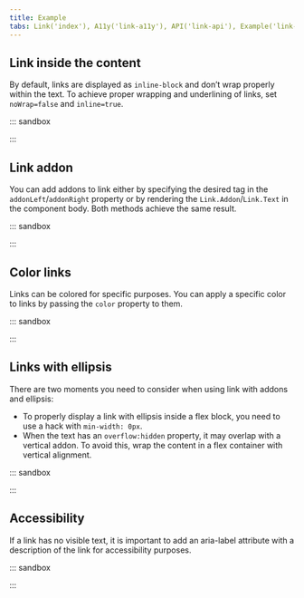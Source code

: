 ```yaml
---
title: Example
tabs: Link('index'), A11y('link-a11y'), API('link-api'), Example('link-code'), Changelog('link-changelog')
---
```


## Link inside the content

By default, links are displayed as `inline-block` and don’t wrap properly within the text. To achieve proper wrapping and underlining of links, set `noWrap=false` and `inline=true`.

::: sandbox

<script lang="tsx">
import React from 'react';
import FormatText from '@semcore/ui/format-text';
import Link from '@semcore/ui/link';
import EditM from '@semcore/ui/icon/Edit/m';

class Demo extends React.PureComponent {
  render() {
    return (
      <FormatText>
        <p>
          Lorem ipsum dolor sit amet, adipisicing elit. Ab aperiam aut autem beatae, consequuntur
          debitis doloremque facilis fuga illum inventore ipsa iure magni maxime molestias omnis
          reprehenderit, voluptas voluptatem voluptates{' '}
          <Link href='#' inline noWrap={false}>
            <Link.Addon>
              <EditM />
            </Link.Addon>
            <Link.Text>consectetur corporis cupiditate</Link.Text>
          </Link>
          .
        </p>
        <p>
          Atque beatae commodi culpa dicta nam odit rerum{' '}
          <Link href='#' inline noWrap={false}>
            suscipit temporibus! Accusamus accusantium assumenda beatae dignissimos eius id nam{' '}
          </Link>{' '}
          quae repellendus temporibus voluptatibus. Ad cum error excepturi, ipsum necessitatibus
          officiis temporibus.
        </p>
        <p>
          Commodi consequuntur dolorum id maiores maxime, natus nesciunt nihil odit sapiente sequi!
          Blanditiis dicta ea, eum excepturi explicabo hic id, incidunt ipsum itaque molestias neque
          officia placeat rerum sint, veritatis.
        </p>
        <p>
          Distinctio doloremque eaque eos fugiat incidunt iure magni officia praesentium quidem{' '}
          <Link href='#' inline noWrap={false}>
            repudiandae tempora, voluptate, voluptatem voluptatibus!
          </Link>{' '}
          Enim exercitationem id labore sunt totam velit. Ab animi provident quo quos tenetur
          voluptatem.
        </p>
      </FormatText>
    );
  }
}
</script>

:::

## Link addon

You can add addons to link either by specifying the desired tag in the `addonLeft`/`addonRight` property or by rendering the `Link.Addon`/`Link.Text` in the component body. Both methods achieve the same result.

::: sandbox

<script lang="tsx">
import React from 'react';
import Link from '@semcore/ui/link';
import CheckM from '@semcore/ui/icon/Check/m';
import ChevronRightM from '@semcore/ui/icon/ChevronRight/m';

const Demo = () => {
  return (
    <>
      <Link ml={4} href='#' size={300}>
        <Link.Addon>
          <CheckM />
        </Link.Addon>
        <Link.Text>Link</Link.Text>
        <Link.Addon>
          <ChevronRightM />
        </Link.Addon>
      </Link>
    </>
  );
}
</script>

:::

## Color links

Links can be colored for specific purposes. You can apply a specific color to links by passing the `color` property to them.

::: sandbox

<script lang="tsx">
import React from 'react';
import Link from '@semcore/ui/link';

class Demo extends React.PureComponent {
  render() {
    return (
      <div>
        <Link color='red-500' href='#' size={300}>
          Warning link
        </Link>
        <br />
        <br />
        <Link color='green-500' href='#' size={300}>
          Success link
        </Link>
      </div>
    );
  }
}
</script>

:::

## Links with ellipsis

There are two moments you need to consider when using link with addons and ellipsis:

- To properly display a link with ellipsis inside a flex block, you need to use a hack with `min-width: 0px`.
- When the text has an `overflow:hidden` property, it may overlap with a vertical addon. To avoid this, wrap the content in a flex container with vertical alignment.

::: sandbox

<script lang="tsx">
import React from 'react';
import { Flex } from '@semcore/ui/flex-box';
import { Text } from '@semcore/ui/typography';
import Divider from '@semcore/ui/divider';
import Link from '@semcore/ui/link';
import EditM from '@semcore/ui/icon/Edit/m';

class Demo extends React.PureComponent {
  render() {
    return (
      <Flex>
        <Text flex='0 0 auto'>Sep 3</Text>
        <Divider mx={4} orientation='vertical' />
        <Link w='100%' wMin={0} href='#'>
          <Flex alignItems='center'>
            <Link.Text w='100%' inline noWrap>
              <Text w='100%' inline noWrap>
                Lorem ipsum dolor sit amet, consectetur adipisicing elit. Atque iusto, sed!
                Asperiores, consectetur deserunt et ipsam omnis quae repellendus velit veniam.
                Asperiores dicta dolor ducimus enim fugit laborum minima reprehenderit?
              </Text>
            </Link.Text>
            <Link.Addon>
              <EditM />
            </Link.Addon>
          </Flex>
        </Link>
      </Flex>
    );
  }
}
</script>

:::

## Accessibility

If a link has no visible text, it is important to add an aria-label attribute with a description of the link for accessibility purposes.

::: sandbox

<script lang="tsx">
import React from 'react';
import Link from '@semcore/ui/link';
import HomeM from '@semcore/ui/icon/Home/m';
import ArrowRightM from '@semcore/ui/icon/ArrowRight/m';

const Demo = () => {
  return (
    <>
      <Link addonLeft={HomeM} aria-label='home page' href='#' />
      <Link ml={2} aria-label='go to the next page' href='#'>
        <Link.Addon>
          <ArrowRightM />
        </Link.Addon>
      </Link>
    </>
  );
}
</script>

:::

